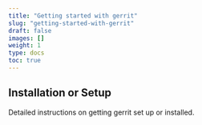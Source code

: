 ```yaml
---
title: "Getting started with gerrit"
slug: "getting-started-with-gerrit"
draft: false
images: []
weight: 1
type: docs
toc: true
---
```


## Installation or Setup
Detailed instructions on getting gerrit set up or installed.

